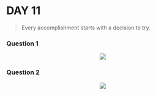 # DAY 11
>  Every accomplishment starts with a decision to try.
### Question 1
<p align="center">
  <img width="auto" height="auto" src="../../.github/Day11-1.jpg">
</p>

### Question 2
<p align="center">
  <img width="auto" height="auto" src="../../.github/Day11-2.jpg">
</p>
